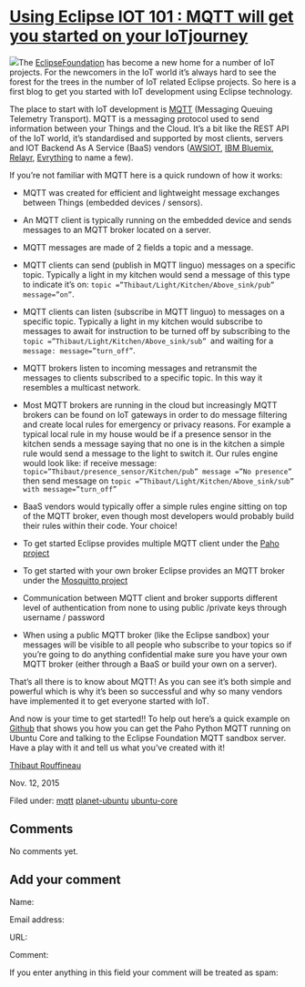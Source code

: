 





#  [Using Eclipse IOT 101 : MQTT will get you started on your IoTjourney](/en/blog/2015/11/12/using-eclipse-iot-101-mqtt-will-get-you-started-your-iot-journey/)

![](/static/devportal_uploaded/5f64a2b7-6fa9-4cab-a315-837cdc8bf611-3e22b70a-d372-464d-b279-ee92a2e5ce53-media/2015/11/12/paho_logo_400.png)The [EclipseFoundation](http://eclipse.org) has become a new home for a number of IoT
projects. For the newcomers in the IoT world it’s always hard to see the
forest for the trees in the number of IoT related Eclipse projects. So here is
a first blog to get you started with IoT development using Eclipse technology.

The place to start with IoT development is [MQTT](http://mqtt.org/) (Messaging
Queuing Telemetry Transport). MQTT is a messaging protocol used to send
information between your Things and the Cloud. It’s a bit like the REST API of
the IoT world, it’s standardised and supported by most clients, servers and
IOT Backend As A Service (BaaS) vendors ([AWSIOT](https://aws.amazon.com/iot/), [IBM Bluemix](https://www.ibm.com/cloud-computing/bluemix/solutions/iot/), [Relayr](https://developer.relayr.io/),
[Evrything](https://evrythng.com/) to name a few).

If you’re not familiar with MQTT here is a quick rundown of how it works:

  * MQTT was created for efficient and lightweight message exchanges between Things (embedded devices / sensors).

  * An MQTT client is typically running on the embedded device and sends messages to an MQTT broker located on a server.

  * MQTT messages are made of 2 fields a topic and a message.

  * MQTT clients can send (publish in MQTT linguo) messages on a specific topic. Typically a light in my kitchen would send a message of this type to indicate it’s on: `topic =”Thibaut/Light/Kitchen/Above_sink/pub” message=”on”`.

  * MQTT clients can listen (subscribe in MQTT linguo) to messages on a specific topic. Typically a light in my kitchen would subscribe to messages to await for instruction to be turned off by subscribing to the `topic =”Thibaut/Light/Kitchen/Above_sink/sub” `and waiting for a `message: message=”turn_off”`.

  * MQTT brokers listen to incoming messages and retransmit the messages to clients subscribed to a specific topic. In this way it resembles a multicast network.

  * Most MQTT brokers are running in the cloud but increasingly MQTT brokers can be found on IoT gateways in order to do message filtering and create local rules for emergency or privacy reasons. For example a typical local rule in my house would be if a presence sensor in the kitchen sends a message saying that no one is in the kitchen a simple rule would send a message to the light to switch it. Our rules engine would look like: if receive message: `topic=”Thibaut/presence_sensor/Kitchen/pub” message =”No presence”` then send message on `topic =”Thibaut/Light/Kitchen/Above_sink/sub” with message=”turn_off”`

  * BaaS vendors would typically offer a simple rules engine sitting on top of the MQTT broker, even though most developers would probably build their rules within their code. Your choice!

  * To get started Eclipse provides multiple MQTT client under the [Paho project](https://eclipse.org/paho/)

  * To get started with your own broker Eclipse provides an MQTT broker under the [Mosquitto project](http://www.eclipse.org/mosquitto/)

  * Communication between MQTT client and broker supports different level of authentication from none to using public /private keys through username / password

  * When using a public MQTT broker (like the Eclipse sandbox) your messages will be visible to all people who subscribe to your topics so if you’re going to do anything confidential make sure you have your own MQTT broker (either through a BaaS or build your own on a server).

That’s all there is to know about MQTT! As you can see it’s both simple and
powerful which is why it’s been so successful and why so many vendors have
implemented it to get everyone started with IoT.

And now is your time to get started!! To help out here’s a quick example on
[Github](https://github.com/campbieil/mqtt-for-ubuntu-core) that shows you how
you can get the Paho Python MQTT running on Ubuntu Core and talking to the
Eclipse Foundation MQTT sandbox server. Have a play with it and tell us what
you’ve created with it!

[Thibaut Rouffineau](/en/blog/authors/thibautr/)

Nov. 12, 2015

Filed under: [mqtt](/en/blog/tags/mqtt/) [planet-ubuntu](/en/blog/tags/planet-ubuntu/) [ubuntu-core](/en/blog/tags/ubuntu-core/)





## Comments

No comments yet.

## Add your comment

Name:

Email address:

URL:

Comment:

If you enter anything in this field your comment will be treated as spam:





